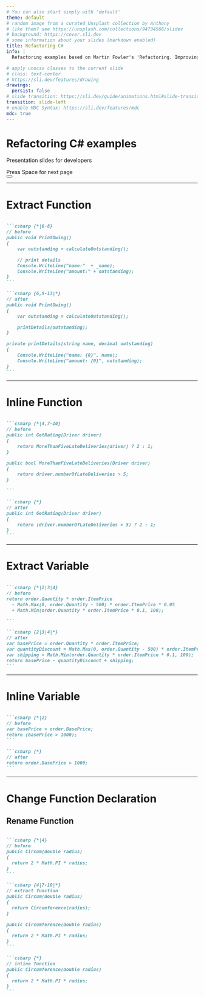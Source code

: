 ```yaml
---
# You can also start simply with 'default'
theme: default
# random image from a curated Unsplash collection by Anthony
# like them? see https://unsplash.com/collections/94734566/slidev
# background: https://cover.sli.dev
# some information about your slides (markdown enabled)
title: Refactoring C#
info: |
  Refactoring examples based on Martin Fowler's 'Refactoring. Improving the design of existing code', 2nd edition, 2019, Pearson Education

# apply unocss classes to the current slide
# class: text-center
# https://sli.dev/features/drawing
drawings:
  persist: false
# slide transition: https://sli.dev/guide/animations.html#slide-transitions
transition: slide-left
# enable MDC Syntax: https://sli.dev/features/mdc
mdc: true
---
```


# Refactoring C# examples

Presentation slides for developers

<div @click="$slidev.nav.next" class="mt-12 py-1" hover:bg="white op-10">
  Press Space for next page <carbon:arrow-right />
</div>

<div class="abs-br m-6 text-xl">
  <button @click="$slidev.nav.openInEditor" title="Open in Editor" class="slidev-icon-btn">
    <carbon:edit />
  </button>
  <a href="https://github.com/flcdrg/csharp-refactoring-slidev" target="_blank" class="slidev-icon-btn">
    <carbon:logo-github />
  </a>
</div>

<!--
The last comment block of each slide will be treated as slide notes. It will be visible and editable in Presenter Mode along with the slide. [Read more in the docs](https://sli.dev/guide/syntax.html#notes)
-->

---

# Extract Function

````md magic-move {lines: true}

```csharp {*|6-8}
// before
public void PrintOwing()
{
    var outstanding = calculateOutstanding();

    // print details
    Console.WriteLine("name:"  + _name);
    Console.WriteLine("amount:" + outstanding);
}
```

```csharp {6,9-13|*}
// after
public void PrintOwing()
{
    var outstanding = calculateOutstanding();

    printDetails(outstanding);
}

private printDetails(string name, decimal outstanding)
{
    Console.WriteLine("name: {0}", name);
    Console.WriteLine("amount: {0}", outstanding);
}
```

````

---

# Inline Function

````md magic-move {lines: true}

```csharp {*|4,7-10}
// before
public int GetRating(Driver driver)
{
    return MoreThanFiveLateDeliveries(driver) ? 2 : 1;
}

public bool MoreThanFiveLateDeliveries(Driver driver)
{
    return driver.numberOfLateDeliveries > 5;
}

```

```csharp {*}
// after
public int GetRating(Driver driver)
{
    return (driver.numberOfLateDeliveries > 5) ? 2 : 1;
}
```

````

---

# Extract Variable

````md magic-move {lines: true}

```csharp {*|2|3|4}
// before
return order.Quantity * order.ItemPrice 
  - Math.Max(0, order.Quantity - 500) * order.ItemPrice * 0.05 
  + Math.Min(order.Quantity * order.ItemPrice * 0.1, 100);

```

```csharp {2|3|4|*}
// after
var basePrice = order.Quantity * order.ItemPrice;
var quantityDiscount = Math.Max(0, order.Quantity - 500) * order.ItemPrice * 0.05;
var shipping = Math.Min(order.Quantity * order.ItemPrice * 0.1, 100);
return basePrice - quantityDiscount + shipping;
```

````

---

# Inline Variable

````md magic-move {lines: true}

```csharp {*|2}
// before
var basePrice = order.BasePrice;
return (basePrice > 1000);
```

```csharp {*}
// after
return order.BasePrice > 1000;
```

````

---

# Change Function Declaration

## Rename Function

````md magic-move {lines: true}

```csharp {*|4}
// before
public Circum(double radius)
{
  return 2 * Math.PI * radius;
}
```

```csharp {4|7-10|*}
// extract function
public Circum(double radius)
{
  return Circumference(radius);
}

public Circumference(double radius)
{
  return 2 * Math.PI * radius;
}
```

```csharp {*}
// inline function
public Circumference(double radius)
{
  return 2 * Math.PI * radius;
}
```

````
